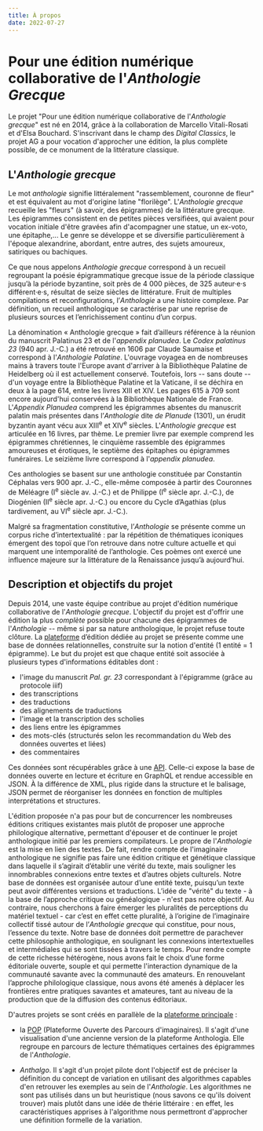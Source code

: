 ```yaml
---
title: À propos
date: 2022-07-27
---
```


# Pour une édition numérique collaborative de l'*Anthologie Grecque*

Le projet "Pour une édition numérique collaborative de l'*Anthologie grecque*" est né en 2014, grâce à la collaboration de Marcello Vitali-Rosati et d'Elsa Bouchard. S'inscrivant dans le champ des *Digital Classics*, le projet AG a pour vocation d'approcher une édition, la plus complète possible, de ce monument de la littérature classique. 

## L'*Anthologie grecque* 

Le mot *anthologie* signifie littéralement "rassemblement, couronne de fleur" et est équivalent au mot d'origine latine "florilège". L'*Anthologie grecque* recueille les "fleurs" (à savoir, des épigrammes) de la littérature grecque. Les épigrammes consistent en de petites pièces versifiées, qui avaient pour vocation initiale d'être gravées afin d'acompagner une statue, un ex-voto, une épitaphe,... Le genre se développe et se diversifie particulièrement à l'époque alexandrine, abordant, entre autres, des sujets amoureux, satiriques ou bachiques. 

Ce que nous appelons *Anthologie grecque* correspond à un recueil regroupant la poésie épigrammatique grecque issue de la période classique jusqu’à la période byzantine, soit près de 4 000 pièces, de 325 auteur·e·s différent·e·s, résultat de seize siècles de littérature. Fruit de multiples compilations et reconfigurations, l’*Anthologie* a une histoire complexe. Par définition, un recueil anthologique se caractérise par une reprise de plusieurs sources et l’enrichissement continu d’un corpus. 

La dénomination « Anthologie grecque » fait d’ailleurs référence à la réunion du manuscrit Palatinus 23 et de l'*appendix planudea*. 
Le *Codex palatinus 23* (940 apr. J.-C.) a été retrouvé en 1606 par Claude Saumaise et correspond à l'*Anthologie Palatine*. L'ouvrage voyagea en de nombreuses mains à travers toute l'Europe avant d'arriver à la Bibliothèque Palatine de Heidelberg où il est actuellement conservé. Toutefois, lors -- sans doute -- d'un voyage entre la Bibliothèque Palatine et la Vaticane, il se déchira en deux à la page 614, entre les livres XIII et XIV. Les pages 615 à 709 sont encore aujourd'hui conservées à la Bibliothèque Nationale de France. 
L'*Appendix Planudea* comprend les épigrammes absentes du manuscrit palatin mais présentes dans l’*Anthologie* dite *de Planude* (1301), un érudit byzantin ayant vécu aux XIII<sup>e</sup> et XIV<sup>e</sup> siècles. 
L'*Anthologie grecque* est articulée en 16 livres, par thème. Le premier livre par exemple comprend les épigrammes chrétiennes, le cinquième rassemble des épigrammes amoureuses et érotiques, le septième des épitaphes ou épigrammes funéraires. Le seizième livre correspond à l'*appendix planudea*. 

Ces anthologies se basent sur une anthologie constituée par Constantin Céphalas vers 900 apr. J.-C., elle-même composée à partir des Couronnes de Méléagre (I<sup>e</sup> siècle av. J.-C.) et de Philippe (I<sup>e</sup> siècle apr. J.-C.), de Diogénien (II<sup>e</sup> siècle apr. J.-C.) ou encore du Cycle d’Agathias (plus tardivement, au VI<sup>e</sup> siècle apr. J.-C.). 

Malgré sa fragmentation constitutive, l’*Anthologie* se présente comme un corpus riche d’intertextualité : par la répétition de thématiques iconiques émergent des topoï que l’on retrouve dans notre culture actuelle et qui marquent une intemporalité de l’anthologie. Ces poèmes ont exercé une influence majeure sur la littérature de la Renaissance jusqu’à aujourd’hui.  

## Description et objectifs du projet 

Depuis 2014, une vaste équipe contribue au projet d'édition numérique collaborative de l'*Anthologie grecque*. L'objectif du projet est d'offrir une édition la plus *complète* possible pour chacune des épigrammes de l'*Anthologie* -- même si par sa nature anthologique, le projet refuse toute clôture. 
La [plateforme](https://anthologiagraeca.org/) d’édition dédiée au projet se présente comme une base de données relationnelles, construite sur la notion d'entité (1 entité = 1 épigramme). Le but du projet est que chaque entité soit associée à plusieurs types d'informations éditables dont : 
- l'image du manuscrit *Pal. gr. 23* correspondant à l'épigramme (grâce au protocole iiif) 
- des transcriptions 
- des traductions
- des alignements de traductions
- l'image et la transcription des scholies
- des liens entre les épigrammes 
- des mots-clés (structurés selon les recommandation du Web des données ouvertes et liées)
- des commentaires

Ces données sont récupérables grâce à une [API](https://anthologiagraeca.org/api/). Celle-ci expose la base de données ouverte en lecture et écriture en GraphQL et rendue accessible en JSON. À la différence de XML, plus rigide dans la structure et le balisage, JSON permet de réorganiser les données en fonction de multiples interprétations et structures.

L'édition proposée n'a pas pour but de concurrencer les nombreuses éditions critiques existantes mais plutôt de proposer une approche philologique alternative, permettant d'épouser et de continuer le projet anthologique initié par les premiers compilateurs. 
Le propre de l'*Anthologie* est la mise en lien des textes. De fait, rendre compte de l'imaginaire anthologique ne signifie pas faire une édition critique et génétique classique dans laquelle il s’agirait d’établir une vérité du texte, mais souligner les innombrables connexions entre textes et d’autres objets culturels. Notre base de données est organisée autour d’une entité texte, puisqu’un texte peut avoir différentes versions et traductions. L’idée de "vérité" du texte - à la base de l’approche critique ou généalogique - n'est pas notre objectif. Au contraire, nous cherchons à faire émerger les pluralités de perceptions du matériel textuel - car c’est en effet cette pluralité, à l’origine de l’imaginaire collectif tissé autour de l’*Anthologie grecque* qui constitue, pour nous, l’essence du texte. Notre base de données doit permettre de parachever cette philosophie anthologique, en soulignant les connexions intertextuelles et intermédiales qui se sont tissées à travers le temps. Pour rendre compte de cette richesse hétérogène, nous avons fait le choix d’une forme éditoriale ouverte, souple et qui permette l'interaction dynamique de la communauté savante avec la communauté des amateurs.
En renouvelant l’approche philologique classique, nous avons été amenés à déplacer les frontières entre pratiques savantes et amateures, tant au niveau de la production que de la diffusion des contenus éditoriaux.


D'autres projets se sont créés en parallèle de la [plateforme principale](https://anthologiagraeca.org/) : 

- la [POP](http://pop.anthologiegrecque.org/#/) (Plateforme Ouverte des Parcours d'imaginaires). Il s'agit d'une visualisation d'une ancienne version de la plateforme Anthologia. Elle regroupe en parcours de lecture thématiques certaines des épigrammes de l'*Anthologie*. 

- *Anthalgo*. Il s'agit d'un projet pilote dont l'objectif est de préciser la définition du concept de variation en utilisant des algorithmes capables d'en retrouver les exemples au sein de l'*Anthologie*. Les algorithmes ne sont pas utilisés dans un but heuristique (nous savons ce qu'ils doivent trouver) mais plutôt dans une idée de thérie littéraire : en effet, les caractéristiques apprises à l'algorithme nous permettront d'approcher une définition formelle de la variation. 
